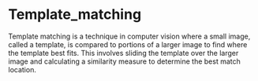 # Template_matching

Template matching is a technique in computer vision where a small image, called a template, is compared to portions of a larger image to find where the template best fits. This involves sliding the template over the larger image and calculating a similarity measure to determine the best match location.
